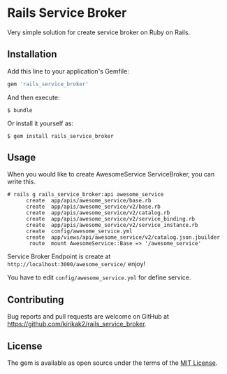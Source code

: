 # Rails Service Broker

Very simple solution for create service broker on Ruby on Rails.

## Installation

Add this line to your application's Gemfile:

```ruby
gem 'rails_service_broker'
```

And then execute:

    $ bundle

Or install it yourself as:

    $ gem install rails_service_broker

## Usage

When you would like to create AwesomeService ServiceBroker, you can write this.

```
# rails g rails_service_broker:api awesome_service
      create  app/apis/awesome_service/base.rb
      create  app/apis/awesome_service/v2/base.rb
      create  app/apis/awesome_service/v2/catalog.rb
      create  app/apis/awesome_service/v2/service_binding.rb
      create  app/apis/awesome_service/v2/service_instance.rb
      create  config/awesome_service.yml
      create  app/views/api/awesome_service/v2/catalog.json.jbuilder
       route  mount AwesomeService::Base => '/awesome_service'
```

Service Broker Endpoint is create at `http://localhost:3000/awesome_service/` enjoy!

You have to edit `config/awesome_service.yml` for define service.

## Contributing

Bug reports and pull requests are welcome on GitHub at https://github.com/kirikak2/rails_service_broker.


## License

The gem is available as open source under the terms of the [MIT License](http://opensource.org/licenses/MIT).

